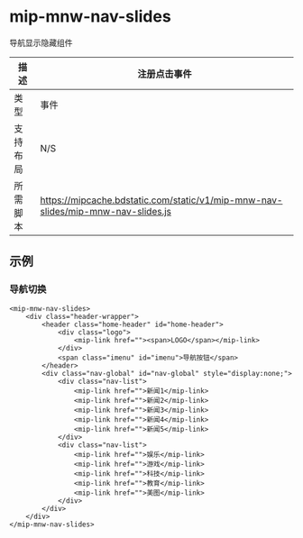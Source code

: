 # mip-mnw-nav-slides

导航显示隐藏组件

描述|注册点击事件
----|----
类型|事件
支持布局| N/S
所需脚本|https://mipcache.bdstatic.com/static/v1/mip-mnw-nav-slides/mip-mnw-nav-slides.js

## 示例

### 导航切换

```
<mip-mnw-nav-slides>
	<div class="header-wrapper">
        <header class="home-header" id="home-header">
            <div class="logo">
                <mip-link href=""><span>LOGO</span></mip-link>
            </div>
            <span class="imenu" id="imenu">导航按钮</span>
        </header>
        <div class="nav-global" id="nav-global" style="display:none;">
            <div class="nav-list">
                <mip-link href="">新闻1</mip-link>
                <mip-link href="">新闻2</mip-link>
                <mip-link href="">新闻3</mip-link>
                <mip-link href="">新闻4</mip-link>
                <mip-link href="">新闻5</mip-link>
            </div>
            <div class="nav-list">
                <mip-link href="">娱乐</mip-link>
                <mip-link href="">游戏</mip-link>
                <mip-link href="">科技</mip-link>
                <mip-link href="">教育</mip-link>
                <mip-link href="">美图</mip-link>
            </div>
        </div>
    </div>
</mip-mnw-nav-slides>
```


